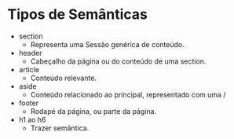 # Tipos de Semânticas

- section
  - Representa uma Sessão genérica de conteúdo.
- header
  - Cabeçalho da página ou do conteúdo de uma section.
- article
  - Conteúdo relevante.
- aside
  - Conteúdo relacionado ao principal, representado com uma /
- footer
  - Rodapé da página, ou parte da página.
- h1 ao h6
  - Trazer semântica.